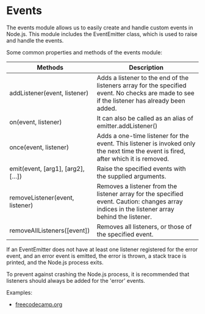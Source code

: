 # Events

The events module allows us to easily create and handle custom events in Node.js. This module includes the EventEmitter class, which is used to raise and handle the events.

Some common properties and methods of the events module:

| Methods                          | Description                                                                                                                                   |
|----------------------------------|-----------------------------------------------------------------------------------------------------------------------------------------------|
| addListener(event, listener)     | Adds a listener to the end of the listeners array for the specified event. No checks are made to see if the listener has already been added.  |
| on(event, listener)              | It can also be called as an alias of emitter.addListener()                                                                                    |
| once(event, listener)            | Adds a one-time listener for the event. This listener is invoked only the next time the event is fired, after which it is removed.            |
| emit(event, [arg1], [arg2], […]) | Raise the specified events with the supplied arguments.                                                                                       |
| removeListener(event, listener)  | Removes a listener from the listener array for the specified event. Caution: changes array indices in the listener array behind the listener. |
| removeAllListeners([event])      | Removes all listeners, or those of the specified event.                                                                                       |


 If an EventEmitter does not have at least one listener registered for the error event, and an error event is emitted, the error is thrown, a stack trace is printed, and the Node.js process exits.

 To prevent against crashing the Node.js process, it is recommended that listeners should always be added for the 'error' events.

 Examples:

 * [freecodecamp.org](frecodecamp.org)